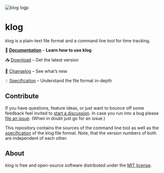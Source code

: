 ![klog logp](https://klog.jotaen.net/logo/klog-black-small.svg)

# klog

klog is a plain-text file format and a command line tool for time tracking.

📕 [**Documentation**](https://klog.jotaen.net) – **Learn how to use klog**

📥 [Download](INSTALL.md) – Get the latest version

📢 [Changelog](https://github.com/jotaen/klog/blob/main/CHANGELOG.md) – See what’s new

💡 [Specification](Specification.md) – Understand the file format in-depth

## Contribute

If you have questions, feature ideas, or just want to bounce off some feedback
feel invited to [start a discussion](https://github.com/jotaen/klog/discussions).
In case you run into a bug please [file an issue](https://github.com/jotaen/klog/issues).
(When in doubt just go for an issue.)

This repository contains the sources of the command line tool as well as
the [specification](Specification.md) of the klog file format. Note, that the
version numbers of both are independent of each other.

## About

klog is free and open-source software distributed under the [MIT license](LICENSE.txt).
